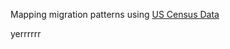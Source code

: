 
<html>
<head>
  <title>Network | Basic usage</title>

  <script type="text/javascript" src="../../../dist/vis.js"></script>
  <link href="../../../dist/vis-network.min.css" rel="stylesheet" type="text/css" />

  <style type="text/css">
    #mynetwork {
      width: 600px;
      height: 400px;
      border: 1px solid lightgray;
    }

    p {
      max-width:800px;
    }
  </style>
</head>
<body>

<p>
  Mapping migration patterns using <a href="https://www.census.gov/topics/population/migration/guidance/metro-to-metro-migration-flows.html">US Census Data</a>
  
  yerrrrrr

</p>
<div id="mynetworkPhx" style="float:left; height: 400px; width:300px"></div>



<script type="text/javascript">
  // create an array with nodes
  var nodesPhx = new vis.DataSet([
        {id: 1, label: 'Phoenix', color:'#a0db8e'},
        {id: 2, label: 'Los Angeles', color:'#d1dfea'},
        {id: 3, label: 'Chicago', color:'#d1dfea'},
        {id: 4, label: 'New York', color:'#d1dfea'},
        {id: 5, label: 'Minneapolis', color:'#d1dfea'},
        {id: 6, label: 'Detriot', color:'#d1dfea'},
        {id: 7, label: 'Indianapolis', color:'#d1dfea'},
        {id: 8, label: 'Denver', color:'#d1dfea'},
        {id: 9, label: 'San Diego', color:'#d1dfea'},
        {id: 10, label: 'St. Louis', color:'#d1dfea'},
        {id: 11, label: 'Milwaukee', color:'#d1dfea'}
  ]);
  
  var nodesAnc = new vis.DataSet([
        {id: 1, label: 'Anchorage', color:'#ff8e8e'},
        {id: 2, label: 'New York', color:'#d1dfea'},
        {id: 3, label: 'Chicago', color:'#d1dfea'},
        {id: 4, label: 'Los Angeles', color:'#d1dfea'},
        {id: 5, label: 'Tampa', color:'#d1dfea'},
        {id: 6, label: 'Washington DC', color:'#d1dfea'},
        {id: 7, label: 'Miami', color:'#d1dfea'},
        {id: 8, label: 'Dallas', color:'#d1dfea'},
        {id: 9, label: 'Philadelphia', color:'#d1dfea'},
        {id: 10, label: 'Jacksonville', color:'#d1dfea'},
        {id: 11, label: 'Charleston', color:'#d1dfea'}
  ]);

  // create an array with edges
  var edgesPhx = new vis.DataSet([
        {from: 1, to: 2, value:2.32035839, arrows:'from'},
        {from: 1, to: 3, value:1.3465169, arrows:'from'},
        {from: 1, to: 4, value:0.19541681, arrows:'from'},
        {from: 1, to: 5, value:0.00778209, arrows:'from'},
        {from: 1, to: 6, value:0.18179816, arrows:'from'},
        {from: 1, to: 7, value:0.62602552, arrows:'from'},
        {from: 1, to: 8, value:0.69303792, arrows:'from'},
        {from: 1, to: 9, value:0.72222074, arrows:'from'},
        {from: 1, to: 10, value:0.75680778, arrows:'from'},
        {from: 1, to: 11, value:0.87461991, arrows:'from'}
  ]);
  
  var edgesAnc = new vis.DataSet([
        {from: 1, to: 2, value:2.25586724, arrows:'to'},
        {from: 1, to: 3, value:1.29683218, arrows:'to'},
        {from: 1, to: 4, value:0.58084024, arrows:'to'},
        {from: 1, to: 5, value:0.08999165, arrows:'to'},
        {from: 1, to: 6, value:0.37491045, arrows:'to'},
        {from: 1, to: 7, value:0.56540372, arrows:'to'},
        {from: 1, to: 8, value:0.6951362, arrows:'to'},
        {from: 1, to: 9, value:0.73701188, arrows:'to'},
        {from: 1, to: 10, value:0.8141945, arrows:'to'},
        {from: 1, to: 11, value:0.85689126, arrows:'to'}
  ]);
  
  // create a network
  var containerPhx = document.getElementById('mynetworkPhx');
  var dataPhx = {
    nodes: nodesPhx,
    edges: edgesPhx
  };
  
  var containerAnc = document.getElementById('mynetworkAnc');
  var dataAnc = {
    nodes: nodesAnc,
    edges: edgesAnc
  };
  
  var options = {
      locale: 'en',
      physics: {
          "enabled": true
      },
      edges: {
          smooth: {
              type: 'continuous'
          }
      },
      interaction: {
          dragNodes: true,
          dragView:true
      }
  };

  var networkPhx = new vis.Network(containerPhx, dataPhx, options);
  var networkAnc = new vis.Network(containerAnc, dataAnc, options);
  
  window.onresize = function() {
  setInterval(function() {
    network.fit();
  }, 2000);
};
</script>


</body>
</html>

